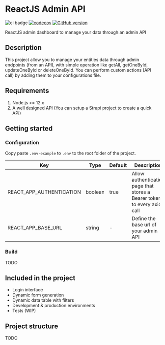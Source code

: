 # ReactJS Admin API

![ci badge](https://github.com/syskin/admin-api-dashboard/workflows/CI/badge.svg)
[![codecov](https://codecov.io/gh/syskin/admin-api-dashboard/branch/main/graph/badge.svg?token=4K00GAQQSQ)](https://codecov.io/gh/syskin/admin-api-dashboard)
[![GitHub version](https://img.shields.io/badge/version-v1.0.0-blue.svg)](https://github.com/syskin/admin-api-dashboard)

ReactJS admin dashboard to manage your data through an admin API

## Description

This project allow you to manage your entities data through admin endpoints (from an API), with simple operation like getAll, getOneById, updateOneById or deleteOneById. You can perform custom actions (API call) by adding them to your configurations file.

## Requirements
1. Node.js >= 12.x
2. A well designed API (You can setup a Strapi project to create a quick API)

## Getting started

### Configuration

Copy paste `.env-example` to `.env` to the root folder of the project.

|Key|Type|Default|Description|
|---|----|-------|-----------|
|REACT_APP_AUTHENTICATION|boolean|true|Allow authentication page that stores a Bearer token to every axios call|
|REACT_APP_BASE_URL|string|-|Define the base url of your admin API|

### Build
TODO

## Included in the project
- Login interface
- Dynamic form generation
- Dynamic data table with filters
- Development & production environments
- Tests (WIP)

## Project structure
 
TODO
